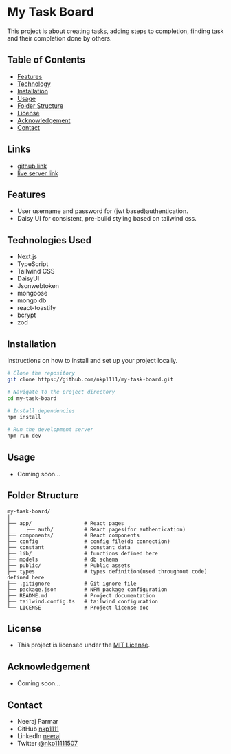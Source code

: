 # My Task Board

This project is about creating tasks, adding steps to completion, finding task and their completion done by others.

## Table of Contents

- [Features](#features)
- [Technology](#technologies-used)
- [Installation](#installation)
- [Usage](#usage)
- [Folder Structure](#folder-structure)
- [License](#license)
- [Acknowledgement](#acknowledgement)
- [Contact](#contact)

## Links

- [github link](https://github.com/nkp1111/my-task-board)
- [live server link](https://my-task-board-two.vercel.app/)

## Features

- User username and password for (jwt based)authentication.
- Daisy UI for consistent, pre-build styling based on tailwind css.

## Technologies Used

- Next.js
- TypeScript
- Tailwind CSS
- DaisyUI
- Jsonwebtoken
- mongoose
- mongo db
- react-toastify
- bcrypt
- zod

## Installation

Instructions on how to install and set up your project locally.

```bash
# Clone the repository
git clone https://github.com/nkp1111/my-task-board.git

# Navigate to the project directory
cd my-task-board

# Install dependencies
npm install

# Run the development server
npm run dev
```

## Usage

- Coming soon...

## Folder Structure

```
my-task-board/
│
├── app/                 # React pages
│     ├── auth/          # React pages(for authentication)
├── components/          # React components
├── config               # config file(db connection)
├── constant             # constant data 
├── lib/                 # functions defined here 
├── models               # db schema 
├── public/              # Public assets
├── types                # types definition(used throughout code) defined here
├── .gitignore           # Git ignore file
├── package.json         # NPM package configuration
├── README.md            # Project documentation
├── tailwind.config.ts   # tailwind configuration
└── LICENSE              # Project license doc

```

## License

- This project is licensed under the [MIT License](https://opensource.org/license/mit).

## Acknowledgement

- Coming soon...

## Contact

- Neeraj Parmar
- GitHub [nkp1111](https://github.com/nkp1111)
- LinkedIn [neeraj](https://www.linkedin.com/in/neeraj-parmar-058591244/)
- Twitter [@nkp11111507](https://twitter.com/@nkp11111507)
